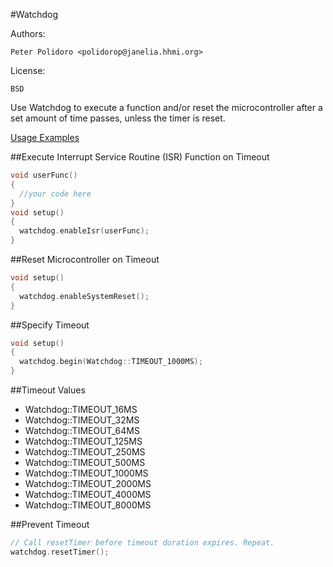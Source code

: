 #Watchdog

Authors:

    Peter Polidoro <polidorop@janelia.hhmi.org>

License:

    BSD

Use Watchdog to execute a function and/or reset the microcontroller
after a set amount of time passes, unless the timer is reset.

[Usage Examples](./examples)

##Execute Interrupt Service Routine (ISR) Function on Timeout

```cpp
void userFunc()
{
  //your code here
}
void setup()
{
  watchdog.enableIsr(userFunc);
}
```

##Reset Microcontroller on Timeout

```cpp
void setup()
{
  watchdog.enableSystemReset();
}
```

##Specify Timeout

```cpp
void setup()
{
  watchdog.begin(Watchdog::TIMEOUT_1000MS);
}
```

##Timeout Values

* Watchdog::TIMEOUT_16MS
* Watchdog::TIMEOUT_32MS
* Watchdog::TIMEOUT_64MS
* Watchdog::TIMEOUT_125MS
* Watchdog::TIMEOUT_250MS
* Watchdog::TIMEOUT_500MS
* Watchdog::TIMEOUT_1000MS
* Watchdog::TIMEOUT_2000MS
* Watchdog::TIMEOUT_4000MS
* Watchdog::TIMEOUT_8000MS

##Prevent Timeout

```cpp
// Call resetTimer before timeout duration expires. Repeat.
watchdog.resetTimer();
```
